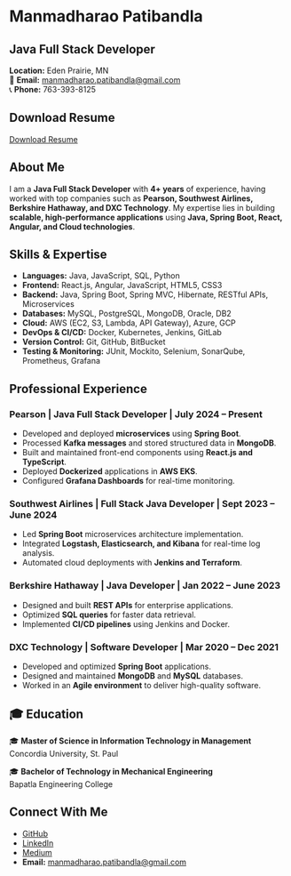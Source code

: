 # Manmadharao Patibandla

## Java Full Stack Developer  
**Location:** Eden Prairie, MN  
📧 **Email:** manmadharao.patibandla@gmail.com  
📞 **Phone:** 763-393-8125  

## Download Resume  
 [Download Resume](https://github.com/Manmadha1/ManmadharaoPatibandla.github.io-portfolio/blob/main/Manmadharao.Paribandla%20Resume.docx)

##  About Me  
I am a **Java Full Stack Developer** with **4+ years** of experience, having worked with top companies such as **Pearson, Southwest Airlines, Berkshire Hathaway, and DXC Technology**. My expertise lies in building **scalable, high-performance applications** using **Java, Spring Boot, React, Angular, and Cloud technologies**.


##  Skills & Expertise  
- **Languages:** Java, JavaScript, SQL, Python  
- **Frontend:** React.js, Angular, JavaScript, HTML5, CSS3  
- **Backend:** Java, Spring Boot, Spring MVC, Hibernate, RESTful APIs, Microservices  
- **Databases:** MySQL, PostgreSQL, MongoDB, Oracle, DB2  
- **Cloud:** AWS (EC2, S3, Lambda, API Gateway), Azure, GCP  
- **DevOps & CI/CD:** Docker, Kubernetes, Jenkins, GitLab  
- **Version Control:** Git, GitHub, BitBucket  
- **Testing & Monitoring:** JUnit, Mockito, Selenium, SonarQube, Prometheus, Grafana  

##  Professional Experience  

### **Pearson | Java Full Stack Developer | July 2024 – Present**  
- Developed and deployed **microservices** using **Spring Boot**.
- Processed **Kafka messages** and stored structured data in **MongoDB**.
- Built and maintained front-end components using **React.js and TypeScript**.
- Deployed **Dockerized** applications in **AWS EKS**.
- Configured **Grafana Dashboards** for real-time monitoring.

### **Southwest Airlines | Full Stack Java Developer | Sept 2023 – June 2024**  
- Led **Spring Boot** microservices architecture implementation.
- Integrated **Logstash, Elasticsearch, and Kibana** for real-time log analysis.
- Automated cloud deployments with **Jenkins and Terraform**.

### **Berkshire Hathaway | Java Developer | Jan 2022 – June 2023**  
- Designed and built **REST APIs** for enterprise applications.
- Optimized **SQL queries** for faster data retrieval.
- Implemented **CI/CD pipelines** using Jenkins and Docker.

### **DXC Technology | Software Developer | Mar 2020 – Dec 2021**  
- Developed and optimized **Spring Boot** applications.
- Designed and maintained **MongoDB** and **MySQL** databases.
- Worked in an **Agile environment** to deliver high-quality software.

## 🎓 Education  
🎓 **Master of Science in Information Technology in Management**  
Concordia University, St. Paul  

🎓 **Bachelor of Technology in Mechanical Engineering**  
Bapatla Engineering College  
  

## Connect With Me  
-  [GitHub](https://github.com/Manmadha1)  
-  [LinkedIn](https://www.linkedin.com/in/manmadharao-patibandla/)  
-  [Medium](https://medium.com/@manmadharao.patibandla)  
- **Email:** manmadharao.patibandla@gmail.com  
